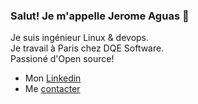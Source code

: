 ### Salut! Je m'appelle Jerome Aguas 👋
  
Je suis ingénieur Linux & devops.  
Je travail à Paris chez DQE Software.  
Passioné d'Open source!


 * Mon [Linkedin](https://www.linkedin.com/in/j%C3%A9r%C3%B4me-aguas/)  
 * Me [contacter](jeromeaguas@gmail.com)


<!--
**jeyinked/jeyinked** is a ✨ _special_ ✨ repository because its `README.md` (this file) appears on your GitHub profile.

Here are some ideas to get you started:

- 🔭 I’m currently working on ...
- 🌱 I’m currently learning ...
- 👯 I’m looking to collaborate on ...
- 🤔 I’m looking for help with ...
- 💬 Ask me about ...
- 📫 How to reach me: ...
- 😄 Pronouns: ...
- ⚡ Fun fact: ...
-->
